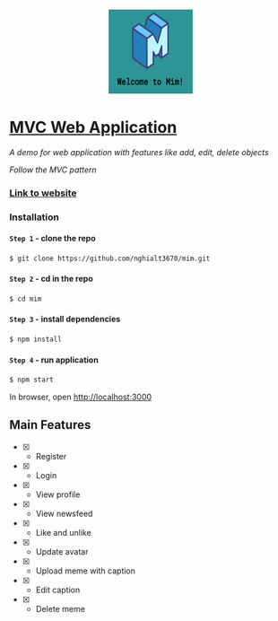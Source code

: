 ### <p align="center"><img width="150px" height="150px" src="https://raw.githubusercontent.com/nghialt3670/mim/dev/images/icon.png"></p>

# [MVC Web Application](https://mim-8hjf.onrender.com/)

*A demo for web application with features like add, edit, delete objects*

*Follow the MVC pattern*


### [Link to website](https://mim-8hjf.onrender.com/)

### Installation

#### `Step 1` - clone the repo

```bash
$ git clone https://github.com/nghialt3670/mim.git
```

#### `Step 2` - cd in the repo

```bash
$ cd mim
```

#### `Step 3` - install dependencies

```bash
$ npm install
```

#### `Step 4` - run application

```bash
$ npm start
```

In browser, open [http://localhost:3000](http://localhost:3000)

## Main Features


- [x] - Register

- [x] - Login

- [x] - View profile

- [x] - View newsfeed

- [x] - Like and unlike

- [x] - Update avatar

- [x] - Upload meme with caption

- [x] - Edit caption

- [x] - Delete meme
